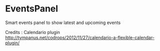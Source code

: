 # EventsPanel

Smart events panel to show latest and upcoming events 

Credits : Calendario plugin http://tympanus.net/codrops/2012/11/27/calendario-a-flexible-calendar-plugin/ 
